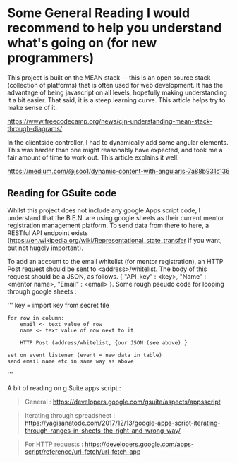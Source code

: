 # Some General Reading I would recommend to help you understand what's going on (for new programmers)
This project is built on the MEAN stack -- this is an open source stack (collection of platforms) that is often used
for web development. It has the advantage of being javascript on all levels, hopefully making understanding it a bit easier.
That said, it is a steep learning curve. This article helps try to make sense of it:

https://www.freecodecamp.org/news/cjn-understanding-mean-stack-through-diagrams/

In the clientside controller, I had to dynamically add some angular elements. This was harder than one might reasonably
have expected, and took me a fair amount of time to work out. This article explains it well.

https://medium.com/@jsoo1/dynamic-content-with-angularjs-7a88b931c136

## Reading for GSuite code
Whilst this project does not include any google Apps script code, I understand that the B.E.N. are using 
google sheets as their current mentor registration management platform. To send data from there to here, a RESTful 
API endpoint exists (https://en.wikipedia.org/wiki/Representational_state_transfer if you want, but not hugely important).

To add an account to the email whitelist (for mentor registration), an HTTP Post request should be sent to \<address\>\/whitelist.
  The body of this request should be a JSON, as follows. { "API_key" : \<key\>, "Name" : \<mentor name\>, "Email" : \<email\> }.
  Some rough pseudo code for looping through google sheets : 
  
  ''' 
    key = import key from secret file
    
    for row in column:
        email <- text value of row
        name <- text value of row next to it
        
        HTTP Post (address/whitelist, {our JSON (see above) }
        
    set on event listener (event = new data in table)
    send email name etc in same way as above
  '''
  
  A bit of reading on g Suite apps script : 
  
  > General : https://developers.google.com/gsuite/aspects/appsscript
  
  > Iterating through spreadsheet : https://yagisanatode.com/2017/12/13/google-apps-script-iterating-through-ranges-in-sheets-the-right-and-wrong-way/
  
  > For HTTP requests : https://developers.google.com/apps-script/reference/url-fetch/url-fetch-app
 
